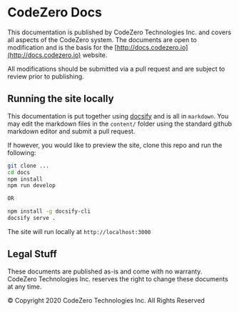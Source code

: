 # CodeZero Docs #

This documentation is published by CodeZero Technologies Inc. and covers all aspects of the CodeZero system. The documents are open to modification and is the basis for the [http://docs.codezero.io](http://docs.codezero.io) website.

All modifications should be submitted via a pull request and are subject to review prior to publishing.

## Running the site locally ##

This documentation is put together using [docsify](docsifyjs.com) and is all in `markdown`. You may edit the markdown files in the `content/` folder using the standard github markdown editor and submit a pull request.

If however, you would like to preview the site, clone this repo and run the following:

``` bash
git clone ...
cd docs
npm install
npm run develop

OR

npm install -g docsify-cli
docsify serve .
```

The site will run locally at `http://localhost:3000`

## Legal Stuff ##

These documents are published as-is and come with no warranty. CodeZero Technologies Inc. reserves the right to change these documents at any time.

© Copyright 2020 CodeZero Technologies Inc. All Rights Reserved
